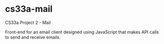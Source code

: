 # cs33a-mail

CS33a Project 2 - Mail

Front-end for an email client designed using JavaScript that makes API calls to send and receive emails.
